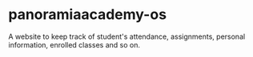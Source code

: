 # panoramiaacademy-os
A website to keep track of student's attendance, assignments, personal information, enrolled classes and so on.
